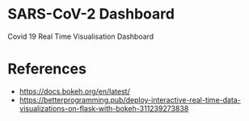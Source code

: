 # SARS-CoV-2 Dashboard
Covid 19 Real Time Visualisation Dashboard

# References
- https://docs.bokeh.org/en/latest/
- https://betterprogramming.pub/deploy-interactive-real-time-data-visualizations-on-flask-with-bokeh-311239273838
